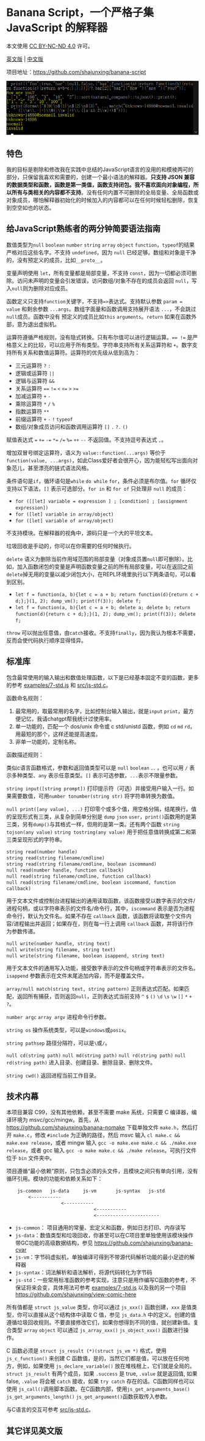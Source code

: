 # Banana Script，一个严格子集 JavaScript 的解释器

本文使用 [CC BY-NC-ND 4.0](https://creativecommons.org/licenses/by-nc-nd/4.0/) 许可。

[英文版](README.md) | [中文版](README_zhCN.md)

项目地址：<https://github.com/shajunxing/banana-script>

![REPL](screenshot3.png "REPL")

## 特色

我的目标是剔除和修改我在实践中总结的JavaScript语言的没用的和模棱两可的部分，只保留我喜欢和需要的，创建一个最小语法的解释器。**只支持 JSON 兼容的数据类型和函数，函数是第一类值，函数支持闭包。我不喜欢面向对象编程，所以所有与类相关的内容都不支持**。没有任何内置不可删除的全局变量、全局函数或对象成员，哪怕解释器初始化的时候加入的内容都可以在任何时候轻松删除，恢复到空空如也的状态。

## 给JavaScript熟练者的两分钟简要语法指南

数值类型为`null` `boolean` `number` `string` `array` `object` `function`，`typeof`的结果严格对应这些名字。不支持 `undefined`，因为 `null` 已经足够。数组和对象是干净的，没有预定义的成员，比如`__proto__`。

变量声明使用 `let`，所有变量都是局部变量，不支持 `const`，因为一切都必须可删除。访问未声明的变量会引发错误，访问数组/对象不存在的成员会返回 `null`，写入`null`则为删除对应成员。

函数定义只支持`function`关键字，不支持`=>`表达式。支持默认参数 `param = value` 和剩余参数 `...args`。数组字面量和函数调用支持展开语法 `...`，不会跳过`null`成员。函数中没有 预定义的成员比如`this` `arguments`。`return` 如果在函数外部，意为退出虚拟机。

运算符遵循严格规则，没有隐式转换。只有布尔值可以进行逻辑运算。`== !=` 是严格意义上的比较，可以应用于所有类型。字符串支持所有关系运算符和 `+`。数字支持所有关系和数值运算符。运算符的优先级从低到高为：

- 三元运算符 `?` `:`
- 逻辑或运算符 `||`
- 逻辑与运算符 `&&`
- 关系运算符 `==` `!=` `<` `<=` `>` `>=`
- 加减运算符 `+` `-`
- 乘除运算符 `*` `/` `%`
- 指数运算符 `**`
- 前缀运算符 `+` `-` `!` `typeof`
- 数组/对象成员访问和函数调用运算符 `[]` `.` `?.` `()`

赋值表达式 `=` `+=` `-=` `*=` `/=` `%=` `++` `--` 不返回值。不支持逗号表达式 `,`。

增加双冒号绑定运算符，语义为 `value::function(...args)` 等价于 `function(value, ...args)`，如此Class爱好者会很开心，因为能轻松写出面向对象范儿，甚至漂亮的链式语法风格。

条件语句是`if`，循环语句是`while` `do while` `for`，条件必须是布尔值。`for` 循环仅支持以下语法，`[]` 表示可选部分。`for in` 和 `for of` 只处理非 `null` 的成员：

- `for ([[let] variable = expression ] ; [condition] ; [assignment expression])`
- `for ([let] variable in array/object)`
- `for ([let] variable of array/object)`

不支持模块。在解释器的视角中，源码只是一个大的平坦文本。

垃圾回收是手动的，你可以在你需要的任何时候执行。

`delete` 语义为删除当前作用域范围的局部变量（对象成员置`null`即可删除）。比如，加入函数闭包的变量是声明函数变量之前的所有局部变量，可以在返回之前`delete`掉无用的变量以减少闭包大小，在REPL环境里执行以下两条语句，可以看到区别。

- `let f = function(a, b){let c = a + b; return function(d){return c + d;};}(1, 2); dump_vm(); print(f(3)); delete f;`
- `let f = function(a, b){let c = a + b; delete a; delete b; return function(d){return c + d;};}(1, 2); dump_vm(); print(f(3)); delete f;`

`throw` 可以抛出任意值，由`catch`接收。不支持`finally`，因为我认为根本不需要，反而会使代码执行顺序显得怪异。

## 标准库

包含最常使用的输入输出和数值处理函数，以下是已经基本固定不变的函数，更多的参考 [examples/7-std.js](https://github.com/shajunxing/banana-script/blob/main/examples/7-std.js) 和 [src/js-std.c](https://github.com/shajunxing/banana-script/blob/main/src/js-std.c)。

函数命名规则：

1. 最常用的，取最常用的名字，比如控制台输入输出，就是`input` `print`，最方便记忆，我请chatgpt帮我统计过使用率。
2. 单一功能的，匹配一个 dos/unix 命令或 c std/unistd 函数，例如 `cd` `md` `rd`，用最短的那个，这样还能提高速度。
3. 非单一功能的，定制名称。

函数描述规则：

类似c语言函数格式，参数和返回值类型可以是 `null` `boolean` ... ，也可以用 `/` 表示多种类型、`any` 表示任意类型。`[]` 表示可选参数，`...`表示不限量参数。

`string input([string prompt])` 打印提示符（可选）并接受用户输入一行。如果需要数值，可用`number tonumber(string str)` 将字符串转换为数值。

`null print([any value], ...)` 打印零个或多个值，用空格分隔，结尾换行。值的呈现形式有三类，从复杂到简单分别是 `dump` `json` `user`，`print()`函数用的是第三类，另有`dump()`与其格式一样，但用的是第一类。还有两个函数 `string tojson(any value)` `string tostring(any value)` 用于把任意值转换成第二和第三类呈现形式的字符串。

```
string read(number handle)
string read(string filename/cmdline)
string read(string filename/cmdline, boolean iscommand)
null read(number handle, function callback)
null read(string filename/cmdline, function callback)
null read(string filename/cmdline, boolean iscommand, function callback)
```

用于文本文件或控制台进程输出的通用读取函数，该函数接受以数字表示的文件/进程句柄，或以字符串表示的文件名/命令行，其中，`iscommand` 表示是否为进程命令行，默认为文件名。如果不存在 `callback` 函数，该函数将读取整个文件内容/进程输出并返回；如果存在，则在每一行上调用 `callback` 函数，并将该行作为参数传递。

```
null write(number handle, string text)
null write(string filename, string text)
null write(string filename, boolean isappend, string text)
```

用于文本文件的通用写入功能，接受数字表示的文件句柄或字符串表示的文件名。`isappend` 参数表示在文件末尾追加内容，而不是覆盖文件。

`array/null match(string text, string pattern)` 正则表达式匹配。如果匹配，返回所有捕获，否则返回`null`，正则表达式当前支持 `^` `$` `()` `\d` `\s` `\w` `[]` `*` `+` `?`。

`number argc` `array argv` 进程命令行参数。

`string os` 操作系统类型，可以是`windows`或`posix`。

`string pathsep` 路径分隔符，可以是`\`或`/`。

`null cd(string path)` `null md(string path)` `null rd(string path)` `null rd(string path)` 进入目录、创建目录、删除目录、删除文件。

`string cwd()` 返回进程当前工作目录。

## 技术内幕

本项目兼容 C99，没有其他依赖，甚至不需要 make 系统，只需要 C 编译器，编译环境为 msvc/gcc/mingw。首先，从 <https://github.com/shajunxing/banana-nomake> 下载单独文件 `make.h`，然后打开 `make.c`，修改 `#include` 为正确的路径，然后 msvc 输入 `cl make.c && make.exe release`，或者 mingw 输入 `gcc -o make.exe make.c && ./make.exe release`，或者 gcc 输入 `gcc -o make make.c && ./make release`。可执行文件位于 `bin` 文件夹中。

项目遵循“最小依赖”原则，只包含必须的头文件，且模块之间只有单向引用，没有循环引用。模块的功能和依赖关系如下：

```
    js-common   js-data     js-vm       js-syntax   js-std
        <-----------
                    <-----------
                                <-----------
                                <-----------------------
```

- `js-common`： 项目通用的常量、宏定义和函数，例如日志打印、内存读写
- `js-data`：数值类型和垃圾回收，你甚至可以在C项目里单独使用该模块操作带GC功能的高级数据结构，参见 <https://github.com/shajunxing/banana-cvar>
- `js-vm`：字节码虚拟机，单独编译可得到不带源代码解析功能的最小足迹的解释器
- `js-syntax`：词法解析和语法解析，将源代码转化为字节码
- `js-std`：一些常用标准函数的参考实现，注意只是用作编写C函数的参考，不保证将来会变，具体用法可参考 [examples/7-std.js](https://github.com/shajunxing/banana-script/blob/main/examples/7-std.js) 以及我的另一个项目 <https://github.com/shajunxing/view-comic-here>

所有值都是 `struct js_value` 类型，你可以通过 `js_xxx()` 函数创建，`xxx` 是值类型，你可以直接从这个结构体中读取 C 值，参见 `js_data.h` 中的定义。创建的值遵循垃圾回收规则。不要直接修改它们，如果你想得到不同的值，就创建新值。复合类型 `array` `object` 可以通过 `js_array_xxx()` `js_object_xxx()` 函数进行操作。

C 函数必须是 `struct js_result (*)(struct js_vm *)` 格式，使用 `js_c_function()` 来创建 C 函数值，是的，当然它们都是值，可以放在任何地方，例如，如果使用 `js_declare_variable()` 放在堆栈根上，它们就是全局的。`struct js_result` 有两个成员，如果 `.success` 是 true, `.value` 就是返回值, 如果 false, `.value` 将会被 `catch` 接收，如果 `try catch` 存在的话。C函数同样也可以使用 `js_call()`调用脚本函数。在C函数内部，使用`js_get_arguments_base()` `js_get_arguments_length()` `js_get_argument()`函数获取传入参数。

与C语言的交互可参考 [src/js-std.c](https://github.com/shajunxing/banana-script/blob/main/src/js-std.c)。

## 其它详见英文版

